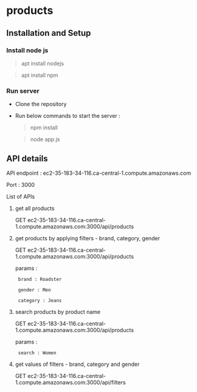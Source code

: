 # products

## Installation and Setup

### Install node js 

>apt install nodejs

>apt install npm

### Run server
- Clone the repository 
- Run below commands to start the server : 
  >npm install
  
  >node app.js
  
  
## API details 
API endpoint : ec2-35-183-34-116.ca-central-1.compute.amazonaws.com

Port : 3000

List of APIs 


1. get all products

   GET  ec2-35-183-34-116.ca-central-1.compute.amazonaws.com:3000/api/products
   
2. get products by applying filters - brand, category, gender

   GET  ec2-35-183-34-116.ca-central-1.compute.amazonaws.com:3000/api/products

    params : 
    
        brand : Roadster
        
        gender : Men
        
        category : Jeans
        
3. search products by product name
 
    GET  ec2-35-183-34-116.ca-central-1.compute.amazonaws.com:3000/api/products


    params : 
    
        search : Women
        
        
4. get values of filters - brand, category and gender
 
    GET  ec2-35-183-34-116.ca-central-1.compute.amazonaws.com:3000/api/filters


    


